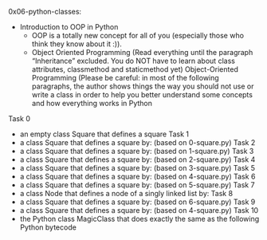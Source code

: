 0x06-python-classes:
 - Introduction to OOP in Python
	* OOP is a totally new concept for all of you (especially those who think they know about it :)).
	* Object Oriented Programming (Read everything until the paragraph “Inheritance” excluded. You do NOT have to learn about class attributes, classmethod and staticmethod yet) Object-Oriented Programming (Please be careful: in most of the following paragraphs, the author shows things the way you should not use or write a class in order to help you better understand some concepts and how everything works in Python 

Task 0
 - an empty class Square that defines a square
Task 1
 - a class Square that defines a square by: (based on 0-square.py)
Task 2
 - a class Square that defines a square by: (based on 1-square.py)
Task 3
 - a class Square that defines a square by: (based on 2-square.py)
Task 4
 - a class Square that defines a square by: (based on 3-square.py)
Task 5
 - a class Square that defines a square by: (based on 4-square.py)
Task 6
 - a class Square that defines a square by: (based on 5-square.py)
Task 7
 - a class Node that defines a node of a singly linked list by:
Task 8
 - a class Square that defines a square by: (based on 6-square.py)
Task 9
 - a class Square that defines a square by: (based on 4-square.py)
Task 10
 - the Python class MagicClass that does exactly the same as the following Python bytecode
